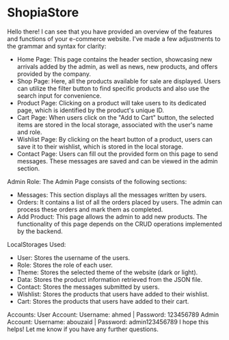 # ShopiaStore
Hello there! I can see that you have provided an overview of the features and functions of your e-commerce website. I've made a few adjustments to the grammar and syntax for clarity:

- Home Page: This page contains the header section, showcasing new arrivals added by the admin, as well as news, new products, and offers provided by the company.
- Shop Page: Here, all the products available for sale are displayed. Users can utilize the filter button to find specific products and also use the search input for convenience.
- Product Page: Clicking on a product will take users to its dedicated page, which is identified by the product's unique ID.
- Cart Page: When users click on the "Add to Cart" button, the selected items are stored in the local storage, associated with the user's name and role.
- Wishlist Page: By clicking on the heart button of a product, users can save it to their wishlist, which is stored in the local storage.
- Contact Page: Users can fill out the provided form on this page to send messages. These messages are saved and can be viewed in the admin section.

Admin Role: The Admin Page consists of the following sections:
- Messages: This section displays all the messages written by users.
- Orders: It contains a list of all the orders placed by users. The admin can process these orders and mark them as completed.
- Add Product: This page allows the admin to add new products. The functionality of this page depends on the CRUD operations implemented by the backend.

LocalStorages Used:

- User: Stores the username of the users.
- Role: Stores the role of each user.
- Theme: Stores the selected theme of the website (dark or light).
- Data: Stores the product information retrieved from the JSON file.
- Contact: Stores the messages submitted by users.
- Wishlist: Stores the products that users have added to their wishlist.
- Cart: Stores the products that users have added to their cart.

  
Accounts:
User Account: Username: ahmed | Password: 123456789
Admin Account: Username: abouzaid | Password: admin123456789
I hope this helps! Let me know if you have any further questions.
